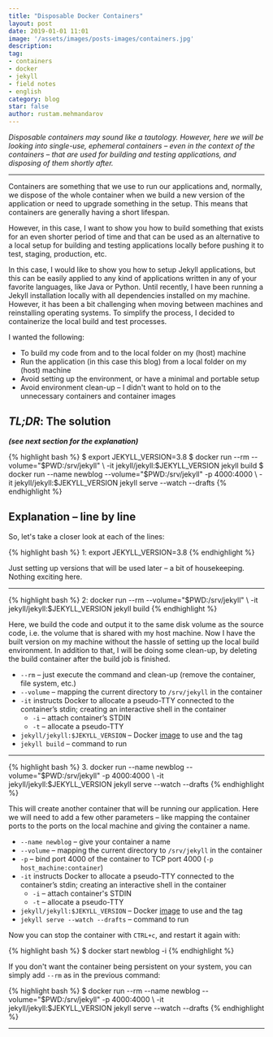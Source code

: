 ```yaml
---
title: "Disposable Docker Containers"
layout: post
date: 2019-01-01 11:01
image: '/assets/images/posts-images/containers.jpg'
description:
tag:
- containers
- docker
- jekyll
- field notes
- english
category: blog
star: false
author: rustam.mehmandarov
---
```


_Disposable containers may sound like a tautology. However, here we will be looking into single-use, ephemeral containers – even in the context of the containers – that are used for building and testing applications, and disposing of them shortly after._

---

Containers are something that we use to run our applications and, normally, we dispose of the whole container when we build a new version of the application or need to upgrade something in the setup. This means that containers are generally having a short lifespan.

However, in this case, I want to show you how to build something that exists for an even shorter period of time and that can be used as an alternative to a local setup for building and testing applications locally before pushing it to test, staging, production, etc.

In this case, I would like to show you how to setup Jekyll applications, but this can be easily applied to any kind of applications written in any of your favorite languages, like Java or Python. Until recently, I have been running a Jekyll installation locally with all dependencies installed on my machine. However, it has been a bit challenging when moving between machines and reinstalling operating systems. To simplify the process, I decided to containerize the local build and test processes. 

I wanted the following:

* To build my code from and to the local folder on my (host) machine
* Run the application (in this case this blog) from a local folder on my (host) machine
* Avoid setting up the environment, or have a minimal and portable setup
* Avoid environment clean-up – I didn't want to hold on to the unnecessary containers and container images

## _**TL;DR**_: The solution 
_**(see next section for the explanation)**_

{% highlight bash %}
$ export JEKYLL_VERSION=3.8
$ docker run --rm --volume="$PWD:/srv/jekyll" \
       -it jekyll/jekyll:$JEKYLL_VERSION jekyll build
$ docker run --name newblog --volume="$PWD:/srv/jekyll" -p 4000:4000 \
       -it jekyll/jekyll:$JEKYLL_VERSION jekyll serve --watch --drafts
{% endhighlight %}

## Explanation – line by line

So, let's take a closer look at each of the lines:

{% highlight bash %}
1: export JEKYLL_VERSION=3.8
{% endhighlight %}

Just setting up versions that will be used later – a bit of housekeeping. Nothing exciting here.

---

{% highlight bash %}
2: docker run --rm --volume="$PWD:/srv/jekyll" \
        -it jekyll/jekyll:$JEKYLL_VERSION jekyll build
{% endhighlight %}

Here, we build the code and output it to the same disk volume as the source code, i.e. the volume that is shared with my host machine. Now I have the built version on my machine without the hassle of setting up the local build environment. In addition to that, I will be doing some clean-up, by deleting the build container after the build job is finished.

* `--rm` – just execute the command and clean-up (remove the container, file system, etc.)
* `--volume` – mapping the current directory to `/srv/jekyll` in the container
* `-it` instructs Docker to allocate a pseudo-TTY connected to the container’s stdin; creating an interactive shell in the container
    * `-i` – attach container’s STDIN
    * `-t` – allocate a pseudo-TTY
* `jekyll/jekyll:$JEKYLL_VERSION` – Docker [image][1] to use and the tag
* `jekyll build` – command to run

---

{% highlight bash %}
3. docker run --name newblog --volume="$PWD:/srv/jekyll" -p 4000:4000 \
        -it jekyll/jekyll:$JEKYLL_VERSION jekyll serve --watch --drafts
{% endhighlight %}

This will create another container that will be running our application. Here we will need to add a few other parameters – like mapping the container ports to the ports on the local machine and giving the container a name.

* `--name newblog` – give your container a name
* `--volume` – mapping the current directory to `/srv/jekyll` in the container
* `-p` – bind port 4000 of the container to TCP port 4000 (`-p host_machine:container`)
* `-it` instructs Docker to allocate a pseudo-TTY connected to the container’s stdin; creating an interactive shell in the container
    * `-i` – attach container's STDIN
    * `-t` – allocate a pseudo-TTY
* `jekyll/jekyll:$JEKYLL_VERSION` – Docker [image][1] to use and the tag
* `jekyll serve --watch --drafts` – command to run

Now you can stop the container with `CTRL+c`, and restart it again with: 

{% highlight bash %}
$ docker start newblog -i
{% endhighlight %}

If you don't want the container being persistent on your system, you can simply add `--rm` as in the previous command:

{% highlight bash %}
$ docker run --rm --name newblog --volume="$PWD:/srv/jekyll" -p 4000:4000 \
       -it jekyll/jekyll:$JEKYLL_VERSION jekyll serve --watch --drafts
{% endhighlight %}


---

[1]: https://github.com/envygeeks/jekyll-docker/blob/master/README.md

